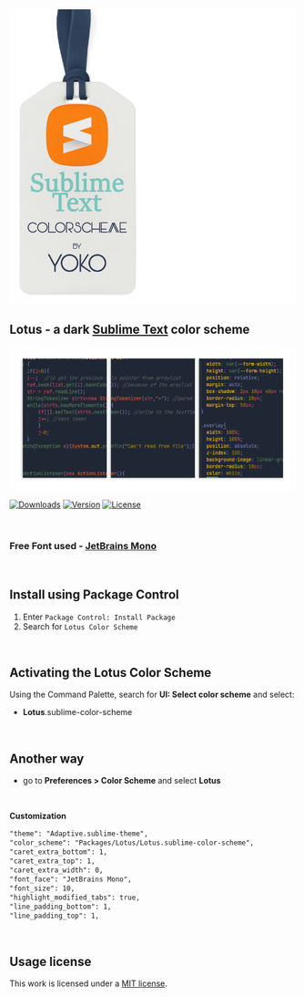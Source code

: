 
<img src="docs/brand-new.png" >

## Lotus - a dark [Sublime Text](https://www.sublimetext.com) color scheme

<img src="docs/view-new.png" >

[![Downloads](https://img.shields.io/packagecontrol/dt/Lotus%20Color%20Scheme?style=social)](https://packagecontrol.io/packages/Lotus%20Color%20Scheme)
[![Version](https://img.shields.io/github/v/release/luxelego/lotus_color_scheme?style=social)](hhttps://packagecontrol.io/packages/Lotus%20Color%20Scheme)
[![License](https://img.shields.io/github/license/luxelego/lotus_color_scheme?style=social)](https://github.com/luxelego/lotus_color_scheme/blob/main/LICENSE)

<img src="docs/spacer.png" width="1" height="1">

### Free Font used - [JetBrains Mono](https://www.jetbrains.com/lp/mono/)

<img src="docs/spacer.png" width="1" height="1">

## Install using Package Control

1. Enter `Package Control: Install Package`
2. Search for `Lotus Color Scheme`

<img src="docs/spacer.png" width="1" height="1">

## Activating the Lotus Color Scheme

Using the Command Palette, search for **UI: Select color scheme** and select:

- **Lotus**.sublime-color-scheme

<img src="docs/spacer.png" width="1" height="1">

## Another way

- go to **Preferences > Color Scheme** and select **Lotus**

<img src="docs/spacer.png" width="1" height="1">

**Customization**

	"theme": "Adaptive.sublime-theme",
	"color_scheme": "Packages/Lotus/Lotus.sublime-color-scheme",	
	"caret_extra_bottom": 1,
	"caret_extra_top": 1,
	"caret_extra_width": 0,	
	"font_face": "JetBrains Mono",
	"font_size": 10,	
	"highlight_modified_tabs": true,
	"line_padding_bottom": 1,
	"line_padding_top": 1,

<img src="docs/spacer.png" width="1" height="1">

## Usage license

This work is licensed under a [MIT license](https://github.com/luxelego/lotus_color_scheme/blob/main/LICENSE).
